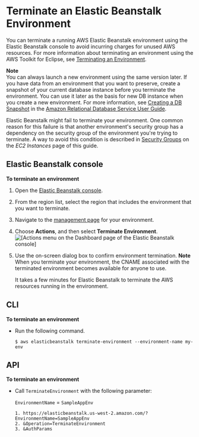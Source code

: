 # Terminate an Elastic Beanstalk Environment<a name="using-features.terminating"></a>

You can terminate a running AWS Elastic Beanstalk environment using the Elastic Beanstalk console to avoid incurring charges for unused AWS resources\. For more information about terminating an environment using the AWS Toolkit for Eclipse, see [Terminating an Environment](create_deploy_Java.terminating.md)\.

**Note**  
You can always launch a new environment using the same version later\. If you have data from an environment that you want to preserve, create a snapshot of your current database instance before you terminate the environment\. You can use it later as the basis for new DB instance when you create a new environment\. For more information, see [Creating a DB Snapshot](http://docs.aws.amazon.com/AmazonRDS/latest/UserGuide/USER_CreateSnapshot.html) in the [Amazon Relational Database Service User Guide](http://docs.aws.amazon.com/AmazonRDS/latest/UserGuide/Welcome.html)\.

Elastic Beanstalk might fail to terminate your environment\. One common reason for this failure is that another environment's security group has a dependency on the security group of the environment you're trying to terminate\. A way to avoid this condition is described in [Security Groups](using-features.managing.ec2.md#using-features.managing.ec2.securitygroups) on the *EC2 Instances* page of this guide\.

## Elastic Beanstalk console<a name="using-features.terminating.CON"></a>

**To terminate an environment**

1. Open the [Elastic Beanstalk console](https://console.aws.amazon.com/elasticbeanstalk)\.

1. From the region list, select the region that includes the environment that you want to terminate\.

1. Navigate to the [management page](environments-console.md) for your environment\.

1. Choose **Actions**, and then select **Terminate Environment**\.  
![\[Actions menu on the Dashboard page of the Elastic Beanstalk console\]](http://docs.aws.amazon.com/elasticbeanstalk/latest/dg/images/aeb-env-dashboard-action.png)

1. Use the on\-screen dialog box to confirm environment termination\.
**Note**  
When you terminate your environment, the CNAME associated with the terminated environment becomes available for anyone to use\. 

   It takes a few minutes for Elastic Beanstalk to terminate the AWS resources running in the environment\. 

## CLI<a name="using-features.terminating.CLI"></a>

**To terminate an environment**
+ Run the following command\.

  ```
  $ aws elasticbeanstalk terminate-environment --environment-name my-env
  ```

## API<a name="using-features.terminating.API"></a>

**To terminate an environment**
+ Call `TerminateEnvironment` with the following parameter:

  `EnvironmentName` = `SampleAppEnv`

  ```
  1. https://elasticbeanstalk.us-west-2.amazon.com/?EnvironmentName=SampleAppEnv
  2. &Operation=TerminateEnvironment
  3. &AuthParams
  ```